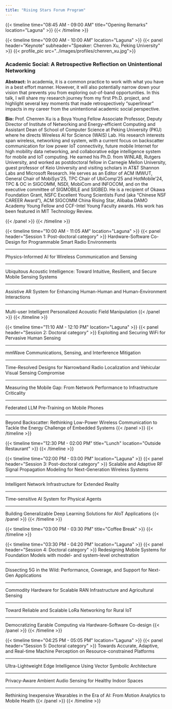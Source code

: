 ```yaml
---
title: "Rising Stars Forum Program"
---
```


{{< timeline time="08:45 AM - 09:00 AM" title="Opening Remarks" location="Laguna" >}}
{{< /timeline >}}

{{< timeline time="09:00 AM - 10:00 AM" location="Laguna" >}}
{{< panel header="Keynote" subheader="Speaker: Chenren Xu, Peking University" >}}
{{< profile_pic src="../images/profiles/chenren_xu.jpg">}}
    <h3>Academic Social: A Retrospective Reflection on Unintentional Networking</h3>
    <p><strong>Abstract:</strong> In academia, it is a common practice to work with what you have in a best effort manner. However, it will also potentially narrow down your vision that prevents you from exploring out-of-band opportunities. In this talk, I will share my research journey from my first Ph.D. project, and highlight several key moments that made retrospectively “superlinear” impacts in my career from the unintentional academic social perspective.</p>
    <p><strong>Bio:</strong> Prof. Chenren Xu is a Boya Young Fellow Associate Professor, Deputy Director of Institute of Networking and Energy-efficient Computing and Assistant Dean of School of Computer Science at Peking University (PKU) where he directs Wireless AI for Science (WAIS) Lab. His research interests span wireless, networking and system, with a current focus on backscatter communication for low power IoT connectivity, future mobile Internet for high mobility data networking, and collaborative edge intelligence system for mobile and IoT computing. He earned his Ph.D. from WINLAB, Rutgers University, and worked as postdoctoral fellow in Carnegie Mellon University, guest professor of Keio University and visiting scholars in AT&T Shannon Labs and Microsoft Research. He serves as an Editor of ACM IMWUT, General Chair of MobiSys’25, TPC Chair of UbiComp’25 and HotMobile’24, TPC & OC in SIGCOMM, NSDI, MobiCom and INFOCOM, and on the executive committee of SIGMOBILE and SIGBED. He is a recipient of Okawa Foundation Grant, NSFC Excellent Young Scientists Fund (aka “Chinese NSF CAREER Award”), ACM SIGCOMM China Rising Star, Alibaba DAMO Academy Young Fellow and CCF-Intel Young Faculty awards. His work has been featured in MIT Technology Review.</p>
{{< /panel >}}
{{< /timeline >}}

{{< timeline time="10:00 AM - 11:05 AM" location="Laguna" >}}
{{< panel header="Session 1: Post-doctoral category" >}}
Hardware-Software Co-Design for Programmable Smart Radio Environments
<hr>
Physics-Informed AI for Wireless Communication and Sensing
<hr>
Ubiquitous Acoustic Intelligence: Toward Intuitive, Resilient, and Secure Mobile Sensing Systems
<hr>
Assistive AR System for Enhancing Human-Human and Human-Environment Interactions
<hr>
Multi-user Intelligent Personalized Acoustic Field Manipulation
{{< /panel >}}
{{< /timeline >}}

{{< timeline time="11:10 AM - 12:10 PM" location="Laguna" >}}
{{< panel header="Session 2: Doctoral category" >}}
Exploiting and Securing WiFi for Pervasive Human Sensing<hr>
mmWave Communications, Sensing, and Interference Mitigation<hr>
Time-Resolved Designs for Narrowband Radio Localization and Vehicular Visual Sensing Compromise<hr>
Measuring the Mobile Gap: From Network Performance to Infrastructure Criticality<hr>
Federated LLM Pre-Training on Mobile Phones<hr>
Beyond Backscatter: Rethinking Low-Power Wireless Communication to Tackle the Energy Challenge of Embedded Systems
{{< /panel >}}
{{< /timeline >}}

{{< timeline time="12:30 PM - 02:00 PM" title="Lunch" location="Outside Restaurant" >}}
{{< /timeline >}}

{{< timeline time="02:00 PM - 03:00 PM" location="Laguna" >}}
{{< panel header="Session 3: Post-doctoral category" >}}
Scalable and Adaptive RF Signal Propagation Modeling for Next-Generation Wireless Systems<hr>
Intelligent Network Infrastructure for Extended Reality<hr>
Time-sensitive AI System for Physical Agents<hr>
Building Generalizable Deep Learning Solutions for AIoT Applications
{{< /panel >}}
{{< /timeline >}}

{{< timeline time="03:00 PM - 03:30 PM" title="Coffee Break" >}}
{{< /timeline >}}

{{< timeline time="03:30 PM - 04:20 PM" location="Laguna" >}}
{{< panel header="Session 4: Doctoral category" >}}
Redesigning Mobile Systems for Foundation Models with model- and system-level orchestration<hr>
Dissecting 5G in the Wild: Performance, Coverage, and Support for Next-Gen Applications<hr>
Commodity Hardware for Scalable RAN Infrastructure and Agricultural Sensing<hr>
Toward Reliable and Scalable LoRa Networking for Rural IoT<hr>
Democratizing Earable Computing via Hardware-Software Co-design
{{< /panel >}}
{{< /timeline >}}

{{< timeline time="04:25 PM - 05:05 PM" location="Laguna" >}}
{{< panel header="Session 5: Doctoral category" >}}
Towards Accurate, Adaptive, and Real-time Machine Perception on Resource-constrained Platforms<hr>
Ultra-Lightweight Edge Intelligence Using Vector Symbolic Architecture<hr>
Privacy-Aware Ambient Audio Sensing for Healthy Indoor Spaces<hr>
Rethinking Inexpensive Wearables in the Era of AI: From Motion Analytics to Mobile Health
{{< /panel >}}
{{< /timeline >}}
